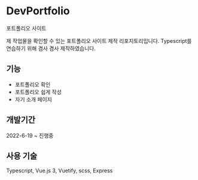 # DevPortfolio
포트폴리오 사이트

제 작업물을 확인할 수 있는 포트폴리오 사이트 제작 리포지토리입니다.
Typescript를 연습하기 위해 겸사 겸사 제작하였습니다.

## 기능
- 포트폴리오 확인
- 포트폴리오 쉽게 작성
- 자기 소개 페이지

## 개발기간
2022-6-19 ~ 진행중

## 사용 기술
Typescript, Vue.js 3, Vuetify, scss, Express
